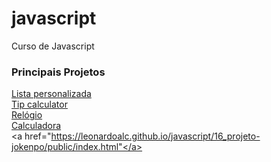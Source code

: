 # javascript
 Curso de Javascript
 
 ### Principais Projetos
 <a href="https://leonardoalc.github.io/javascript/7_array ex" target="_blank">Lista personalizada</a><br>
 <a href="https://leonardoalc.github.io/javascript/11_projeto-gorjeta/" target="_blank">Tip calculator</a><br>
 <a href="https://leonardoalc.github.io/javascript/12_projeto-relogio/">Relógio</a><br>
 <a href="https://leonardoalc.github.io/javascript/15_projeto-calculadora/">Calculadora</a><br>
 <a href="https://leonardoalc.github.io/javascript/16_projeto-jokenpo/public/index.html"</a>
